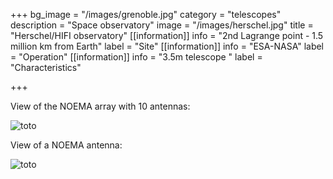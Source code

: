 +++
bg_image = "/images/grenoble.jpg"
category = "telescopes"
description = "Space observatory"
image = "/images/herschel.jpg"
title = "Herschel/HIFI observatory"
[[information]]
info = "2nd Lagrange point - 1.5 million km from Earth"
label = "Site"
[[information]]
info = "ESA-NASA"
label = "Operation"
[[information]]
info = "3.5m telescope "
label = "Characteristics"

+++

View of the NOEMA array with 10 antennas: 

![toto](/images/herschel.jpg)

View of a NOEMA antenna:

![toto](/images/herschel.jpg)

